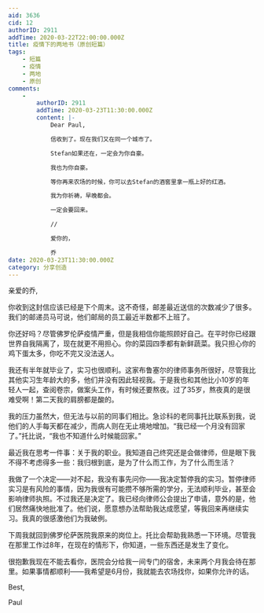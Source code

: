 ```yaml
---
aid: 3636
cid: 12
authorID: 2911
addTime: 2020-03-22T22:00:00.000Z
title: 疫情下的两地书（原创短篇）
tags:
    - 短篇
    - 疫情
    - 两地
    - 原创
comments:
    -
        authorID: 2911
        addTime: 2020-03-23T11:30:00.000Z
        content: |-
            Dear Paul,

            信收到了。现在我们又在同一个城市了。

            Stefan如果还在，一定会为你自豪。

            我也为你自豪。

            等你再来农场的时候，你可以去Stefan的酒窖里拿一瓶上好的红酒。

            我为你祈祷，早晚都会。

            一定会要回来。

            //

            爱你的，

            乔
date: 2020-03-23T11:30:00.000Z
category: 分享创造
---
```


亲爱的乔,

你收到这封信应该已经是下个周末。这不奇怪，邮差最近送信的次数减少了很多。我们的邮递员马可说，他们邮局的员工最近半数都不上班了。

你还好吗？尽管佛罗伦萨疫情严重，但是我相信你能照顾好自己。在平时你已经跟世界自我隔离了，现在就更不用担心。你的菜园四季都有新鲜蔬菜。我只担心你的鸡下蛋太多，你吃不完又没法送人。

我还有半年就毕业了，实习也很顺利。这家布鲁塞尔的律师事务所很好，尽管我比其他实习生年龄大的多，他们并没有因此轻视我。于是我也和其他比小10岁的年轻人一起，查阅卷宗，做案头工作，有时候还要熬夜。过了35岁，熬夜真的是很难受啊！第二天我的肩膀都是酸的。

我的压力虽然大，但无法与以前的同事们相比。急诊科的老同事托比联系到我，说他们的人手每天都在减少，而病人则在无止境地增加。“我已经一个月没有回家了。”托比说，“我也不知道什么时候能回家。”

最近我在思考一件事：关于我的职业。我知道自己终究还是会做律师，但是眼下我不得不考虑得多一些：我归根到底，是为了什么而工作，为了什么而生活？

我做了一个决定——对不起，我没有事先问你——我决定暂停我的实习。暂停律师实习是有风险的事情，因为我很有可能攒不够所需的学分，无法顺利毕业，甚至会影响律师执照。不过我还是决定了。我已经向律师公会提出了申请，意外的是，他们居然痛快地批准了。他们说，愿意想办法帮助我达成愿望，等我回来再继续实习。我真的很感激他们为我破例。

下周我就回到佛罗伦萨医院我原来的岗位上。托比会帮助我熟悉一下环境。尽管我在那里工作过8年，在现在的情形下，你知道，一些东西还是发生了变化。

很抱歉我现在不能去看你，医院会分给我一间专门的宿舍，未来两个月我会待在那里。如果事情都顺利——我希望是6月份，我就能去农场找你，如果你允许的话。

Best,

Paul
